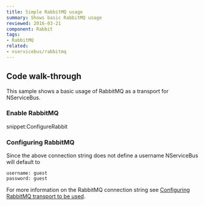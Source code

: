 ```yaml
---
title: Simple RabbitMQ usage
summary: Shows basic RabbitMQ usage
reviewed: 2016-03-21
component: Rabbit
tags:
- RabbitMQ
related:
- nservicebus/rabbitmq
---
```



## Code walk-through

This sample shows a basic usage of RabbitMQ as a transport for NServiceBus.


### Enable RabbitMQ

snippet:ConfigureRabbit


### Configuring RabbitMQ

Since the above connection string does not define a username NServiceBus will default to

```
username: guest
password: guest
```

For more information on the RabbitMQ connection string see [Configuring RabbitMQ transport to be used](/nservicebus/rabbitmq/configuration-api.md).